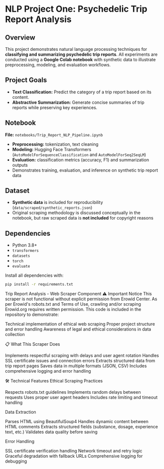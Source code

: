 # NLP Project One: Psychedelic Trip Report Analysis

## Overview
This project demonstrates natural language processing techniques for **classifying and summarizing psychedelic trip reports**. All experiments are conducted using a **Google Colab notebook** with synthetic data to illustrate preprocessing, modeling, and evaluation workflows.

## Project Goals
- **Text Classification:** Predict the category of a trip report based on its content.  
- **Abstractive Summarization:** Generate concise summaries of trip reports while preserving key experiences.  

## Notebook
**File:** `notebooks/Trip_Report_NLP_Pipeline.ipynb`  

- **Preprocessing:** tokenization, text cleaning  
- **Modeling:** Hugging Face Transformers (`AutoModelForSequenceClassification` and `AutoModelForSeq2SeqLM`)  
- **Evaluation:** classification metrics (accuracy, F1) and summarization outputs  
- Demonstrates training, evaluation, and inference on synthetic trip report data

## Dataset
- **Synthetic data** is included for reproducibility (`data/scraped/synthetic_reports.json`)  
- Original scraping methodology is discussed conceptually in the notebook, but raw scraped data is **not included** for copyright reasons  

## Dependencies
- Python 3.8+  
- `transformers`  
- `datasets`  
- `torch`  
- `evaluate`  

Install all dependencies with:

```bash
pip install -r requirements.txt
```

Trip Report Analysis - Web Scraper Component
⚠️ Important Notice
This scraper is not functional without explicit permission from Erowid Center.
As per Erowid's robots.txt and Terms of Use, crawling and/or scraping Erowid.org requires written permission. This code is included in the repository to demonstrate:

Technical implementation of ethical web scraping
Proper project structure and error handling
Awareness of legal and ethical considerations in data collection

📋 What This Scraper Does

Implements respectful scraping with delays and user agent rotation
Handles SSL certificate issues and connection errors
Extracts structured data from trip report pages
Saves data in multiple formats (JSON, CSV)
Includes comprehensive logging and error handling

🛠️ Technical Features
Ethical Scraping Practices

Respects robots.txt guidelines
Implements random delays between requests
Uses proper user agent headers
Includes rate limiting and timeout handling

Data Extraction

Parses HTML using BeautifulSoup4
Handles dynamic content between HTML comments
Extracts structured fields (substance, dosage, experience text, etc.)
Validates data quality before saving

Error Handling

SSL certificate verification handling
Network timeout and retry logic
Graceful degradation with fallback URLs
Comprehensive logging for debugging
